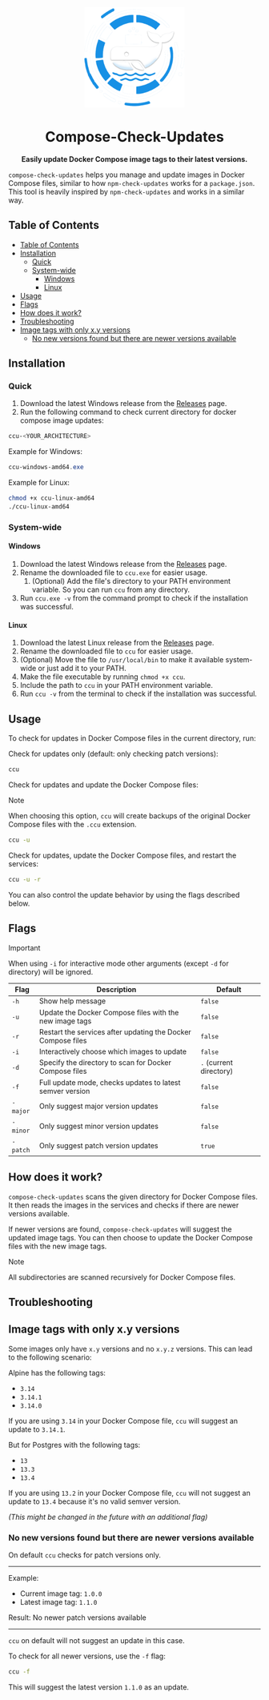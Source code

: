 <p align="center">
  <img src="./logo.png" alt="Beschrapi Logo" width="200">
</p>

<h1 align="center">Compose-Check-Updates</h1>

<p align="center">
  <strong>
Easily update Docker Compose image tags to their latest versions.
  </strong>
</p>

`compose-check-updates` helps you manage and update images in Docker Compose files, similar to how `npm-check-updates` works for a `package.json`. This tool is heavily inspired by `npm-check-updates` and works in a similar way.


## Table of Contents

- [Table of Contents](#table-of-contents)
- [Installation](#installation)
  - [Quick](#quick)
  - [System-wide](#system-wide)
    - [Windows](#windows)
    - [Linux](#linux)
- [Usage](#usage)
- [Flags](#flags)
- [How does it work?](#how-does-it-work)
- [Troubleshooting](#troubleshooting)
- [Image tags with only x.y versions](#image-tags-with-only-xy-versions)
  - [No new versions found but there are newer versions available](#no-new-versions-found-but-there-are-newer-versions-available)

## Installation

### Quick 

1. Download the latest Windows release from the [Releases](https://github.com/Padi2312/compose-check-updates/releases) page.
2. Run the following command to check current directory for docker compose image updates:
```bash
ccu-<YOUR_ARCHITECTURE>
```

Example for Windows:
```ps1
ccu-windows-amd64.exe
```

Example for Linux:
```bash
chmod +x ccu-linux-amd64
./ccu-linux-amd64
```

### System-wide

#### Windows

1. Download the latest Windows release from the [Releases](https://github.com/Padi2312/compose-check-updates/releases) page.
2. Rename the downloaded file to `ccu.exe` for easier usage.
   1. (Optional) Add the file's directory to your PATH environment variable. So you can run `ccu` from any directory.
3. Run `ccu.exe -v` from the command prompt to check if the installation was successful.


#### Linux

1. Download the latest Linux release from the [Releases](https://github.com/Padi2312/compose-check-updates/releases) page.
2. Rename the downloaded file to `ccu` for easier usage.
  1. (Optional) Move the file to `/usr/local/bin` to make it available system-wide or just add it to your PATH.
3. Make the file executable by running `chmod +x ccu`.
4. Include the path to `ccu` in your PATH environment variable. 
5. Run `ccu -v` from the terminal to check if the installation was successful.


## Usage

To check for updates in Docker Compose files in the current directory, run:

Check for updates only (default: only checking patch versions):

```bash
ccu
```

Check for updates and update the Docker Compose files:

>[!NOTE]
>When choosing this option, `ccu` will create backups of the original Docker Compose files with the `.ccu` extension.

```bash
ccu -u
```

Check for updates, update the Docker Compose files, and restart the services:

```bash
ccu -u -r
```

You can also control the update behavior by using the flags described below. 

## Flags

> [!IMPORTANT]
> When using `-i` for interactive mode other arguments (except `-d` for directory) will be ignored.


| Flag     | Description                                                  | Default                 |
| -------- | ------------------------------------------------------------ | ----------------------- |
| `-h`     | Show help message                                            | `false`                 |
| `-u`     | Update the Docker Compose files with the new image tags      | `false`                 |
| `-r`     | Restart the services after updating the Docker Compose files | `false`                 |
| `-i`     | Interactively choose which images to update                  | `false`                 |
| `-d`     | Specify the directory to scan for Docker Compose files       | `.` (current directory) |
| `-f`     | Full update mode, checks updates to latest semver version    | `false`                 |
| `-major` | Only suggest major version updates                           | `false`                 |
| `-minor` | Only suggest minor version updates                           | `false`                 |
| `-patch` | Only suggest patch version updates                           | `true`                  |


## How does it work?

`compose-check-updates` scans the given directory for Docker Compose files. It then reads the images in the services and checks if there are newer versions available.

If newer versions are found, `compose-check-updates` will suggest the updated image tags. You can then choose to update the Docker Compose files with the new image tags.

> [!NOTE]
> All subdirectories are scanned recursively for Docker Compose files.

## Troubleshooting

## Image tags with only x.y versions

Some images only have `x.y` versions and no `x.y.z` versions. 
This can lead to the following scenario:

Alpine has the following tags:
- `3.14`
- `3.14.1`
- `3.14.0`

If you are using `3.14` in your Docker Compose file, `ccu` will suggest an update to `3.14.1`.

But for Postgres with the following tags:
- `13`
- `13.3`
- `13.4`

If you are using `13.2` in your Docker Compose file, `ccu` will not suggest an update to `13.4` because it's no valid semver version.

_(This might be changed in the future with an additional flag)_

### No new versions found but there are newer versions available

On default `ccu` checks for patch versions only. 

---

Example:
- Current image tag: `1.0.0`
- Latest image tag: `1.1.0`

Result: No newer patch versions available

---

`ccu` on default will not suggest an update in this case. 

To check for all newer versions, use the `-f` flag:
  
```bash 
ccu -f
```

This will suggest the latest version `1.1.0` as an update.